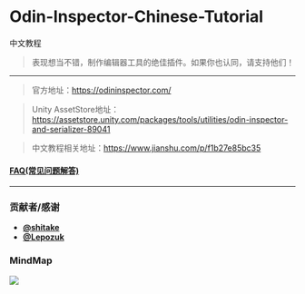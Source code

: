 # Odin-Inspector-Chinese-Tutorial
中文教程
> 表现想当不错，制作编辑器工具的绝佳插件。如果你也认同，请支持他们！

---------------

> 官方地址：https://odininspector.com/

> Unity AssetStore地址：https://assetstore.unity.com/packages/tools/utilities/odin-inspector-and-serializer-89041

> 中文教程相关地址：https://www.jianshu.com/p/f1b27e85bc35

#### [FAQ(常见问题解答)](https://github.com/su9257/Odin-Inspector-Chinese-Tutorial/blob/master/FAQ.md#%E5%B8%B8%E8%A7%81%E9%97%AE%E9%A2%98%E8%A7%A3%E7%AD%94)

******************

### 贡献者/感谢
  * **[@shitake](https://github.com/molingyu)**
  * **[@Lepozuk](https://github.com/Lepozuk)**
  
### MindMap

![](https://github.com/su9257/Odin-Inspector-Chinese-Tutorial/blob/master/Assets/MarkDown/MindMap/Unity%20Attribute%20Inspecator.png)
